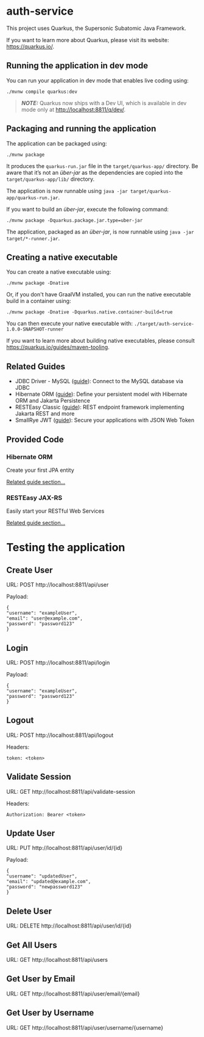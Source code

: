 # auth-service

This project uses Quarkus, the Supersonic Subatomic Java Framework.

If you want to learn more about Quarkus, please visit its website: <https://quarkus.io/>.

## Running the application in dev mode

You can run your application in dev mode that enables live coding using:

```shell script
./mvnw compile quarkus:dev
```

> **_NOTE:_**  Quarkus now ships with a Dev UI, which is available in dev mode only at <http://localhost:8811/q/dev/>.

## Packaging and running the application

The application can be packaged using:

```shell script
./mvnw package
```

It produces the `quarkus-run.jar` file in the `target/quarkus-app/` directory.
Be aware that it’s not an _über-jar_ as the dependencies are copied into the `target/quarkus-app/lib/` directory.

The application is now runnable using `java -jar target/quarkus-app/quarkus-run.jar`.

If you want to build an _über-jar_, execute the following command:

```shell script
./mvnw package -Dquarkus.package.jar.type=uber-jar
```

The application, packaged as an _über-jar_, is now runnable using `java -jar target/*-runner.jar`.

## Creating a native executable

You can create a native executable using:

```shell script
./mvnw package -Dnative
```

Or, if you don't have GraalVM installed, you can run the native executable build in a container using:

```shell script
./mvnw package -Dnative -Dquarkus.native.container-build=true
```

You can then execute your native executable with: `./target/auth-service-1.0.0-SNAPSHOT-runner`

If you want to learn more about building native executables, please consult <https://quarkus.io/guides/maven-tooling>.

## Related Guides

- JDBC Driver - MySQL ([guide](https://quarkus.io/guides/datasource)): Connect to the MySQL database via JDBC
- Hibernate ORM ([guide](https://quarkus.io/guides/hibernate-orm)): Define your persistent model with Hibernate ORM and Jakarta Persistence
- RESTEasy Classic ([guide](https://quarkus.io/guides/resteasy)): REST endpoint framework implementing Jakarta REST and more
- SmallRye JWT ([guide](https://quarkus.io/guides/security-jwt)): Secure your applications with JSON Web Token

## Provided Code

### Hibernate ORM

Create your first JPA entity

[Related guide section...](https://quarkus.io/guides/hibernate-orm)


### RESTEasy JAX-RS

Easily start your RESTful Web Services

[Related guide section...](https://quarkus.io/guides/getting-started#the-jax-rs-resources)


# Testing the application
## Create User
URL: POST http://localhost:8811/api/user

Payload: 
```shell script
{
"username": "exampleUser",
"email": "user@example.com",
"password": "password123"
}
```
## Login
URL: POST  http://localhost:8811/api/login

Payload:
```shell script
{
"username": "exampleUser",
"password": "password123"
}
```

## Logout
URL: POST http://localhost:8811/api/logout

Headers:
```shell script
token: <token>
```

## Validate Session
URL: GET http://localhost:8811/api/validate-session

Headers:

```shell script
Authorization: Bearer <token>
```
## Update User
URL: PUT  http://localhost:8811/api/user/id/{id}

Payload:
```shell script
{
"username": "updatedUser",
"email": "updated@example.com",
"password": "newpassword123"
}
```

## Delete User
URL: DELETE http://localhost:8811/api/user/id/{id}

## Get All Users
URL: GET http://localhost:8811/api/users

## Get User by Email
URL: GET http://localhost:8811/api/user/email/{email}

## Get User by Username
URL: GET http://localhost:8811/api/user/username/{username}